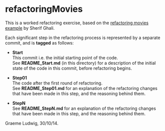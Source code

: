refactoringMovies
=================

This is a worked refactoring exercise, based on the [refactoring movies example](http://www.slideshare.net/liufabin66688/refactoring-example) by Sherif Ghali.

Each significant step in the refactoring process is represented by a separate commit, and is **tagged** as follows:

* **Start**  
This commit i.e. the initial starting point of the code.  
See **README_Start.md** (in this directory) for a description of the initial state of the code in this commit, before refactoring begins.
 
* **Step01**  
The code after the first round of refactoring.  
See **README_Step01.md** for an explanation of the refactoring changes that have been made in this step, and the reasoning behind them.

* **StepN**  
See **README_StepN.md** for an explanation of the refactoring changes that have been made in this step, and the reasoning behind them.   

Graeme Ludwig, 30/10/14.